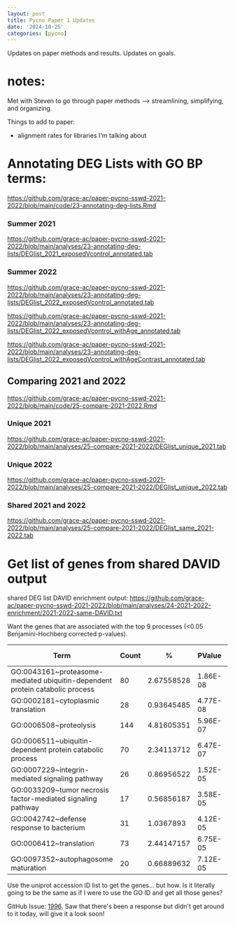 ```yaml
---
layout: post
title: Pycno Paper 1 Updates
date: '2024-10-25'
categories: [pycno]
---
```

Updates on paper methods and results. Updates on goals.

# notes:
Met with Steven to go through paper methods --> streamlining, simplifying, and organizing.

Things to add to paper:
- alignment rates for libraries I'm talking about


# Annotating DEG Lists with GO BP terms:
https://github.com/grace-ac/paper-pycno-sswd-2021-2022/blob/main/code/23-annotating-deg-lists.Rmd


### Summer 2021
https://github.com/grace-ac/paper-pycno-sswd-2021-2022/blob/main/analyses/23-annotating-deg-lists/DEGlist_2021_exposedVcontrol_annotated.tab

### Summer 2022
https://github.com/grace-ac/paper-pycno-sswd-2021-2022/blob/main/analyses/23-annotating-deg-lists/DEGlist_2022_exposedVcontrol_annotated.tab

https://github.com/grace-ac/paper-pycno-sswd-2021-2022/blob/main/analyses/23-annotating-deg-lists/DEGlist_2022_exposedVcontrol_withAge_annotated.tab

https://github.com/grace-ac/paper-pycno-sswd-2021-2022/blob/main/analyses/23-annotating-deg-lists/DEGlist_2022_exposedVcontrol_withAgeContrast_annotated.tab

## Comparing 2021 and 2022
https://github.com/grace-ac/paper-pycno-sswd-2021-2022/blob/main/code/25-compare-2021-2022.Rmd

### Unique 2021
https://github.com/grace-ac/paper-pycno-sswd-2021-2022/blob/main/analyses/25-compare-2021-2022/DEGlist_unique_2021.tab

### Unique 2022
https://github.com/grace-ac/paper-pycno-sswd-2021-2022/blob/main/analyses/25-compare-2021-2022/DEGlist_unique_2022.tab

### Shared 2021 and 2022
https://github.com/grace-ac/paper-pycno-sswd-2021-2022/blob/main/analyses/25-compare-2021-2022/DEGlist_same_2021-2022.tab

# Get list of genes from shared DAVID output

shared DEG list DAVID enrichment output: https://github.com/grace-ac/paper-pycno-sswd-2021-2022/blob/main/analyses/24-2021-2022-enrichment/2021-2022-same-DAVID.txt

Want the genes that are associated with the top 9 processes (<0.05 Benjamini-Hochberg corrected p-values).

| Term                                                                         | Count | %          | PValue   | List Total | Pop Hits | Pop Total | Fold Enrichment | Bonferroni | Benjamini  | FDR        |
|------------------------------------------------------------------------------|-------|------------|----------|------------|----------|-----------|-----------------|------------|------------|------------|
| GO:0043161~proteasome-mediated ubiquitin-dependent protein catabolic process | 80    | 2.67558528 | 1.86E-08 | 2807       | 173      | 10742     | 1.7696469       | 1.11E-04   | 1.11E-04   | 1.11E-04   |
| GO:0002181~cytoplasmic translation                                           | 28    | 0.93645485 | 4.77E-08 | 2807       | 40       | 10742     | 2.67880299      | 2.84E-04   | 1.42E-04   | 1.42E-04   |
| GO:0006508~proteolysis                                                       | 144   | 4.81605351 | 5.96E-07 | 2807       | 383      | 10742     | 1.43881996      | 0.00354188 | 9.63E-04   | 9.61E-04   |
| GO:0006511~ubiquitin-dependent protein catabolic process                     | 70    | 2.34113712 | 6.47E-07 | 2807       | 156      | 10742     | 1.71718141      | 0.00384429 | 9.63E-04   | 9.61E-04   |
| GO:0007229~integrin-mediated signaling pathway                               | 26    | 0.86956522 | 1.52E-05 | 2807       | 44       | 10742     | 2.2613272       | 0.08674616 | 0.01814814 | 0.01811463 |
| GO:0033209~tumor necrosis factor-mediated signaling pathway                  | 17    | 0.56856187 | 3.58E-05 | 2807       | 24       | 10742     | 2.7106935       | 0.19197353 | 0.03508708 | 0.03502229 |
| GO:0042742~defense response to bacterium                                     | 31    | 1.0367893  | 4.12E-05 | 2807       | 59       | 10742     | 2.0107238       | 0.2177764  | 0.03508708 | 0.03502229 |
| GO:0006412~translation                                                       | 73    | 2.44147157 | 6.75E-05 | 2807       | 184      | 10742     | 1.51826567      | 0.33111824 | 0.04711885 | 0.04703184 |
| GO:0097352~autophagosome maturation                                          | 20    | 0.66889632 | 7.12E-05 | 2807       | 32       | 10742     | 2.39178839      | 0.34563155 | 0.04711885 | 0.04703184 |

Use the uniprot accession ID list to get the genes... but how. Is it literally going to be the same as if I were to use the GO ID and get all those genes?

GitHub Issue: [1996](https://github.com/RobertsLab/resources/issues/1996). Saw that there's been a response but didn't get around to it today, will give it a look soon!
